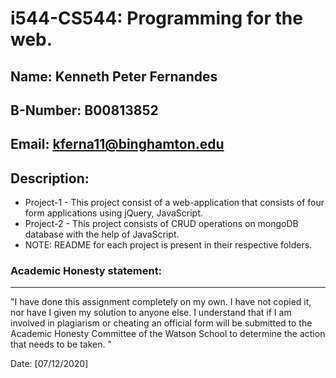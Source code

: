 # i544-CS544: Programming for the web.

## Name: Kenneth Peter Fernandes
## B-Number:	B00813852
## Email:		kferna11@binghamton.edu

## Description:
- Project-1 - This project consist of a web-application that consists of four form applications using jQuery, JavaScript.
- Project-2 - This project consists of CRUD operations on mongoDB database with the help of JavaScript.
- NOTE: README for each project is present in their respective folders.

### Academic Honesty statement:

---

"I have done this assignment completely on my own. I have not copied
it, nor have I given my solution to anyone else. I understand that if
I am involved in plagiarism or cheating an official form will be
submitted to the Academic Honesty Committee of the Watson School to
determine the action that needs to be taken. "

Date: [07/12/2020]



